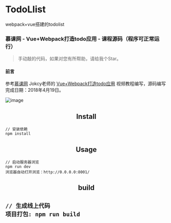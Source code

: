 # TodoLlist
webpack+vue搭建的todolist
### 慕课网 - Vue+Webpack打造todo应用 - 课程源码（程序可正常运行）
> 手动敲的代码，如果对您有所帮助，请给我个Star。
#### 前言
参考[慕课网](https://www.imooc.com/) Jokcy老师的 [Vue+Webpack打造todo应用](https://www.imooc.com/learn/935) 视频教程编写，源码编写完成日期：2018年4月19日。  

![image](https://github.com/ZhengLiJing/TodoLlist/raw/master/src/assets/images/todo2.jpg)

<h2 align="center">Install</h2>

```
// 安装依赖
npm install
```

<h2 align="center">Usage</h2>

```
// 启动服务器浏览
npm run dev
浏览器自动打开浏览：http://0.0.0.0:8001/
```

<h2 align="center">build<h2>

```
// 生成线上代码
项目打包: npm run build
```

